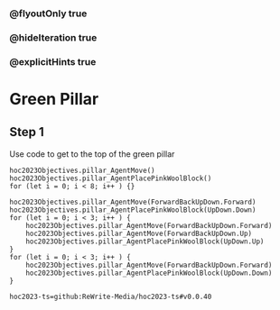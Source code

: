 ### @flyoutOnly true
### @hideIteration true
### @explicitHints true

# Green Pillar

## Step 1
Use code to get to the top of the green pillar

```ghost
hoc2023Objectives.pillar_AgentMove()
hoc2023Objectives.pillar_AgentPlacePinkWoolBlock()
for (let i = 0; i < 8; i++ ) {}
```
```template
hoc2023Objectives.pillar_AgentMove(ForwardBackUpDown.Forward)
hoc2023Objectives.pillar_AgentPlacePinkWoolBlock(UpDown.Down)
for (let i = 0; i < 3; i++ ) {
    hoc2023Objectives.pillar_AgentMove(ForwardBackUpDown.Forward)
    hoc2023Objectives.pillar_AgentMove(ForwardBackUpDown.Up)
    hoc2023Objectives.pillar_AgentPlacePinkWoolBlock(UpDown.Up)
}
for (let i = 0; i < 3; i++ ) {
    hoc2023Objectives.pillar_AgentMove(ForwardBackUpDown.Forward)
    hoc2023Objectives.pillar_AgentPlacePinkWoolBlock(UpDown.Down)
}

```

```package
hoc2023-ts=github:ReWrite-Media/hoc2023-ts#v0.0.40
```